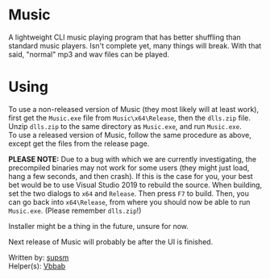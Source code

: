 # Music
A lightweight CLI music playing program that has better shuffling than standard music players. Isn't complete yet, many things will break. With that said, "normal" mp3 and wav files can be played.

# Using
To use a non-released version of Music (they most likely will at least work), first get the `Music.exe` file from `Music\x64\Release`, then the `dlls.zip` file. Unzip `dlls.zip` to the same directory as `Music.exe`, and run `Music.exe`.  
To use a released version of Music, follow the same procedure as above, except get the files from the release page.  

**PLEASE NOTE:** Due to a bug with which we are currently investigating, the precompiled binaries may not work for some users (they might just load, hang a few seconds, and then crash). If this is the case for you, your best bet would be to use Visual Studio 2019 to rebuild the source. When building, set the two dialogs to `x64` and `Release`. Then press `F7` to build. Then, you can go back into `x64\Release`, from where you should now be able to run `Music.exe`. (Please remember `dlls.zip`!)
  
Installer might be a thing in the future, unsure for now.  
  
Next release of Music will probably be after the UI is finished.  
  
Written by: [supsm](http://github.com/supsm)  
Helper(s): [Vbbab](http://github.com/Vbbab)  
